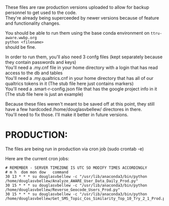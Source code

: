 These files are raw production versions uploaded to allow for backup personnel to get used to the code.  
They're already being superceeded by newer versions because of feature and functionality changes.

You should be able to run them using the base conda environment on `ttru-aware.wwbp.org`  
`python <filename>`   
should be fine.

In order to run them, you'll also need 3 confg files (kept separately because they contain passwords and keys)  
You'll need a .my.cnf file in your home directory with a login that has read access to the db and tables  
You'll need a .my.qualtrics.cnf in your home directory that has all of our qualtrics tokens in it  (The stub file here just contains markers)  
You'll need a .smart-r-config.json file that has the google project info in it (The stub file here is just an example)  

Because these files weren't meant to be saved off at this point, they still have a few hardcoded /home/douglasvbellew/ directores in there.  
You'll need to fix those.  I'll make it better in future versions.  
# PRODUCTION:
The files are being run in production via cron job (sudo crontab -e)

Here are the current cron jobs:
```
# REMEMBER - SERVER TIMEZONE IS UTC SO MODIFY TIMES ACCORDINGLY 
# m h  dom mon dow   command
30 13 * * * su douglasvbellew -c "/usr/lib/anaconda3/bin/python /home/douglasvbellew/Analyze_AWARE_User_Data_Daily_Prod.py"
30 15 * * * su douglasvbellew -c "/usr/lib/anaconda3/bin/python /home/douglasvbellew/Reverse_Geocode_Users_Prod.py"
30 15 * * * su douglasvbellew -c "/usr/lib/anaconda3/bin/python /home/douglasvbellew/Get_SMS_Topic_Cos_Similarity_Top_10_Try_2_1_Prod.py"
```
